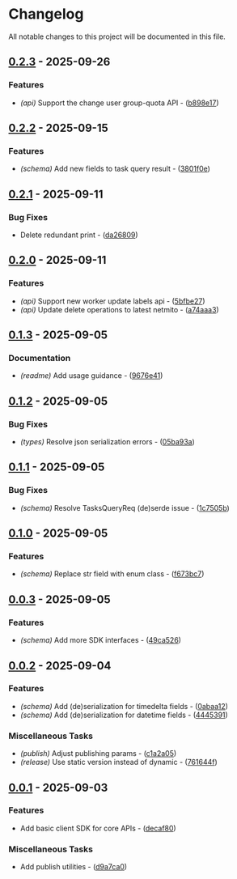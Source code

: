 # Changelog

All notable changes to this project will be documented in this file.

## [0.2.3](https://github.com/stack-rs/mitosis/compare/v0.2.2..v0.2.3) - 2025-09-26

### Features

- *(api)* Support the change user group-quota API - ([b898e17](https://github.com/stack-rs/mitosis-python-sdk/commit/b898e17fd63606edc3c3573f6d463dc6a354432a))

## [0.2.2](https://github.com/stack-rs/mitosis/compare/v0.2.1..v0.2.2) - 2025-09-15

### Features

- *(schema)* Add new fields to task query result - ([3801f0e](https://github.com/stack-rs/mitosis-python-sdk/commit/3801f0e3807ae3a370b68ff61645d98e4d50676f))

## [0.2.1](https://github.com/stack-rs/mitosis/compare/v0.2.0..v0.2.1) - 2025-09-11

### Bug Fixes

- Delete redundant print - ([da26809](https://github.com/stack-rs/mitosis-python-sdk/commit/da2680902b261892dc5daa93dbd4573390998df2))

## [0.2.0](https://github.com/stack-rs/mitosis/compare/v0.1.3..v0.2.0) - 2025-09-11

### Features

- *(api)* Support new worker update labels api - ([5bfbe27](https://github.com/stack-rs/mitosis-python-sdk/commit/5bfbe270f9e003fd2f63445b55eecffb3fbcb2b0))
- *(api)* Update delete operations to latest netmito - ([a74aaa3](https://github.com/stack-rs/mitosis-python-sdk/commit/a74aaa37c17ba00a3ab76eb840d201747c869126))

## [0.1.3](https://github.com/stack-rs/mitosis/compare/v0.1.2..v0.1.3) - 2025-09-05

### Documentation

- *(readme)* Add usage guidance - ([9676e41](https://github.com/stack-rs/mitosis-python-sdk/commit/9676e4118e56e0af3fee29c474c1d04d16655b57))

## [0.1.2](https://github.com/stack-rs/mitosis/compare/v0.1.1..v0.1.2) - 2025-09-05

### Bug Fixes

- *(types)* Resolve json serialization errors - ([05ba93a](https://github.com/stack-rs/mitosis-python-sdk/commit/05ba93ab7384c8b0a3827c95b6ef426572b3fb94))

## [0.1.1](https://github.com/stack-rs/mitosis/compare/v0.1.0..v0.1.1) - 2025-09-05

### Bug Fixes

- *(schema)* Resolve TasksQueryReq (de)serde issue - ([1c7505b](https://github.com/stack-rs/mitosis-python-sdk/commit/1c7505be60dce85fdb8b4a3319c27c2f5e83f180))

## [0.1.0](https://github.com/stack-rs/mitosis/compare/v0.0.3..v0.1.0) - 2025-09-05

### Features

- *(schema)* Replace str field with enum class - ([f673bc7](https://github.com/stack-rs/mitosis-python-sdk/commit/f673bc70cc6f85734510964cd6920a3f7ff8035a))

## [0.0.3](https://github.com/stack-rs/mitosis/compare/v0.0.2..v0.0.3) - 2025-09-05

### Features

- *(schema)* Add more SDK interfaces - ([49ca526](https://github.com/stack-rs/mitosis-python-sdk/commit/49ca5267b25d79f75421f15cf9bfc1097d456ad3))

## [0.0.2](https://github.com/stack-rs/mitosis/compare/v0.0.1..v0.0.2) - 2025-09-04

### Features

- *(schema)* Add (de)serialization for timedelta fields - ([0abaa12](https://github.com/stack-rs/mitosis-python-sdk/commit/0abaa12274246ac64ababc3b76585343557ad5dc))
- *(schema)* Add (de)serialization for datetime fields - ([4445391](https://github.com/stack-rs/mitosis-python-sdk/commit/4445391be40c053035abea26273f3dc6a5453f51))

### Miscellaneous Tasks

- *(publish)* Adjust publishing params - ([c1a2a05](https://github.com/stack-rs/mitosis-python-sdk/commit/c1a2a059ee1adfb5bd7f0dd54bd18717504b1239))
- *(release)* Use static version instead of dynamic - ([761644f](https://github.com/stack-rs/mitosis-python-sdk/commit/761644fc5a3a888a89bca82aefd177941ef37946))

## [0.0.1](https://github.com/stack-rs/mitosis/releases/tag/v0.0.1) - 2025-09-03

### Features

- Add basic client SDK for core APIs - ([decaf80](https://github.com/stack-rs/mitosis-python-sdk/commit/decaf80d049f3419a5cae7612462a05455e2a82e))

### Miscellaneous Tasks

- Add publish utilities - ([d9a7ca0](https://github.com/stack-rs/mitosis-python-sdk/commit/d9a7ca03108b6ad5c0676bc508040968f580ab02))

